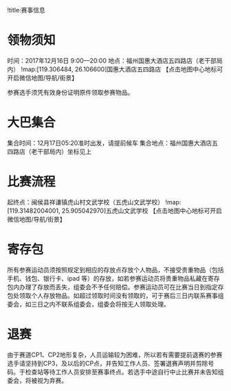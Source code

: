 !title:赛事信息

# 领物须知
时间：2017年12月16日 9:00—20:00
地点：福州国惠大酒店五四路店（老干部局内）
!map:[119.306484, 26.106600]国惠大酒店五四路店
【点击地图中心地标可开启微信地图/导航/街景】

参赛选手须凭有效身份证明原件领取参赛物品。

# 大巴集合
集合时间：12月17日05:20准时出发，请提前候车
集合地点：福州国惠大酒店五四路店（老干部局内）坐标见上

# 比赛流程
起终点：闽侯县祥谦镇虎山村文武学校（五虎山文武学校）
!map:[119.31482004001, 25.905042970]五虎山文武学校
【点击地图中心地标可开启微信地图/导航/街景】

# 寄存包
所有参赛运动员须按照规定到相应的存放点存放个人物品，不接受贵重物品（包括手机、钱包、银行卡、ipad 等）的存放，如若参赛运动员将贵重物品私藏在寄存包内办理了存放而丢失，组委会不予任何赔偿。参赛运动员可在比赛当日到指定存包处领取个人存放物品。如超过领取时间没有领取的，可于赛后三日内联系赛事组委会，如三日之内不联系组委会，组委会将按无人领取处理。

# 退赛
由于赛道CP1、CP2地形复杂，人员运输较为困难，所以若有需要提前退赛的参赛选手请坚持到CP3，及以后的CP点，并告知工作人员、签署退赛声明并剪除号码。于检查站等待工作人员安排至赛事终点。若选手中途自行中止比赛并未告知组委会，将被视为弃赛。
